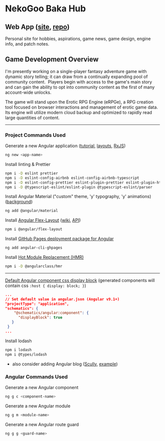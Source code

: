 # NekoGoo Baka Hub

## Web App ([site](https://nekogoo.github.io), [repo](https://github.com/NekoGoo/nekogoo.github.io))

Personal site for hobbies, aspirations, game news, game design, engine info, and patch notes.

## Game Development Overview

I'm presently working on a single-player fantasy adventure game with dynamic story telling; it can draw from a continually expanding pool of community content.&nbsp; Players begin with access to the game's main story and can gain the ability to opt into community content as the first of many account-wide unlocks.

The game will stand upon the Erotic RPG Engine (eRPGe), a RPG creation tool focused on browser interactions and management of erotic game data.&nbsp; Its engine will utilize modern cloud backup and optimized to rapidly read large quantities of content.

---

<!-- ## System Inspirations

> **Game Features**: The rules that govern and guide player actions in relation to the game world's response to them.

- Corruption of Champions [Wiki](https://wiki.smutosaur.us/CoC/Main_Page 'Erotic browser based flash text game')
- Sims 3 [Wikia](http://sims.wikia.com/wiki/The_Sims_Resource 'fan site'), [Relationships](https://strategywiki.org/wiki/The_Sims_3/Relationships 'Basic concepts to relationships in the Sims 3'), [Life States](https://sims.fandom.com/wiki/Life_state 'Special appearance and abilities')

--- -->

### Project Commands Used

Generate a new Angular application ([tutorial](https://angular.io/tutorial/toh-pt5), [layouts](https://indepth.dev/posts/1235/how-to-reuse-common-layouts-in-angular-using-router-2), [RxJS](https://www.learnrxjs.io))

```bash
ng new <app-name>
```

Install linting & Prettier

```bash
npm i -D eslint prettier
npm i -D eslint-config-airbnb eslint-config-airbnb-typescript
npm i -D eslint-config-prettier eslint-plugin-prettier eslint-plugin-html
npm i -D @typescript-eslint/eslint-plugin @typescript-eslint/parser
```

Install Angular Material ("custom" theme, 'y' typography, 'y' animations) ([background](https://material.angular.io/guide/theming#application-background-color))

```bash
ng add @angular/material
```

Install [Angular Flex-Layout](https://github.com/angular/flex-layout) ([wiki](https://github.com/angular/flex-layout/wiki), [API](https://github.com/angular/flex-layout/wiki/API-Documentation))

```bash
npm i @angular/flex-layout
```

Install [GitHub Pages deployment package for Angular](https://www.npmjs.com/package/angular-cli-ghpages)

```bash
ng add angular-cli-ghpages
```

Install [Hot Module Replacement (HMR)](https://webpack.js.org/guides/hot-module-replacement)

```bash
npm i -D @angularclass/hmr
```

---

[Default Angular component css display block](https://stackoverflow.com/questions/51032328/angular-component-default-style-css-display-block) (generated components will contain css `:host { display: block; }`)

```json
...
// Set default value in angular.json (Angular v9.1+)
"projectType": "application",
"schematics": {
    "@schematics/angular:component": {
      "displayBlock": true
   }
 }
...
```

Install lodash

```bash
npm i lodash
npm i @types/lodash
```

- also consider adding Angular blog ([Scully](https://scully.io), [example](https://solocoding.dev))

### Angular Commands Used

Generate a new Angular component

```bash
ng g c <component-name>
```

Generate a new Angular module

```bash
ng g m <module-name>
```

Generate a new Angular route guard

```bash
ng g g <guard-name>
```
